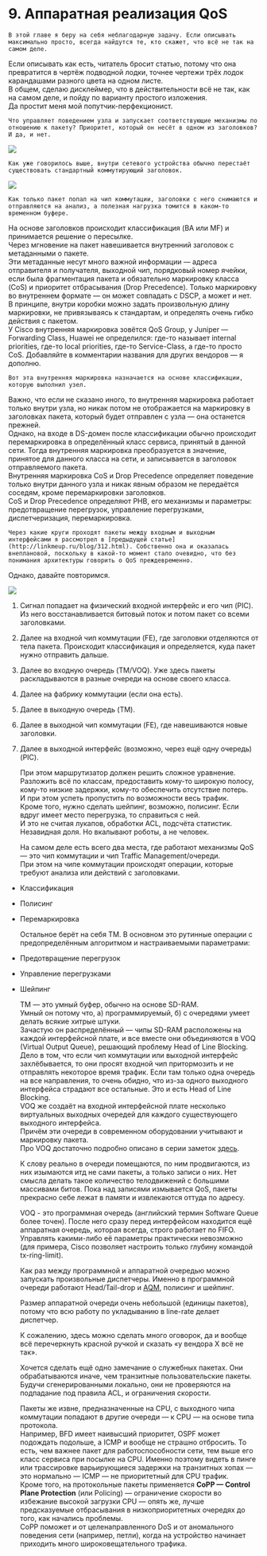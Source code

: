# 9. Аппаратная реализация QoS

    В этой главе я беру на себя неблагодарную задачу. Если описывать максимально просто, всегда найдутся те, кто скажет, что всё не так на самом деле.  
Если описывать как есть, читатель бросит статью, потому что она превратится в чертёж подводной лодки, точнее чертежи трёх лодок карандашами разного цвета на одном листе.  
В общем, сделаю дисклеймер, что в действительности всё не так, как на самом деле, и пойду по варианту простого изложения.  
Да простит меня мой попутчик-перфекционист.  
  
    Что управляет поведением узла и запускает соответствующие механизмы по отношению к пакету? Приоритет, который он несёт в одном из заголовков? И да, и нет. 

![](../.gitbook/assets/image%20%2877%29.png)

    Как уже говорилось выше, внутри сетевого устройства обычно перестаёт существовать стандартный коммутирующий заголовок.

![](../.gitbook/assets/image%20%28153%29.png)

    Как только пакет попал на чип коммутации, заголовки с него снимаются и отправляются на анализ, а полезная нагрузка томится в каком-то временном буфере.  
На основе заголовков происходит классификация \(BA или MF\) и принимается решение о пересылке.  
Через мгновение на пакет навешивается внутренний заголовок с метаданными о пакете.  
Эти метаданные несут много важной информации — адреса отправителя и получателя, выходной чип, порядковый номер ячейки, если была фрагментация пакета и обязательно маркировку класса \(CoS\) и приоритет отбрасывания \(Drop Precedence\). Только маркировку во внутреннем формате — он может совпадать с DSCP, а может и нет.  
В принципе, внутри коробки можно задать произвольную длину маркировки, не привязываясь к стандартам, и определять очень гибко действия с пакетом.  
У Cisco внутренняя маркировка зовётся QoS Group, у Juniper — Forwarding Class, Huawei не определился: где-то называет internal priorities, где-то local priorities, где-то Service-Class, а где-то просто CoS. Добавляйте в комментарии названия для других вендоров — я дополню.  
  
    Вот эта внутренняя маркировка назначается на основе классификации, которую выполнил узел.   
Важно, что если не сказано иного, то внутренняя маркировка работает только внутри узла, но никак потом не отображается на маркировку в заголовках пакета, который будет отправлен с узла — она останется прежней.   
Однако, на входе в DS-домен после классификации обычно происходит перемаркировка в определённый класс сервиса, принятый в данной сети. Тогда внутренняя маркировка преобразуется в значение, принятое для данного класса на сети, и записывается в заголовок отправляемого пакета.   
Внутренняя маркировка CoS и Drop Precedence определяет поведение только внутри данного узла и никак явным образом не передаётся соседям, кроме перемаркировки заголовков.   
CoS и Drop Precedence определяют PHB, его механизмы и параметры: предотвращение перегрузок, управление перегрузками, диспетчеризация, перемаркировка.  


    Через какие круги проходят пакеты между входным и выходным интерфейсами я рассмотрел в [предыдущей статье](http://linkmeup.ru/blog/312.html). Собственно она и оказалась внеплановой, поскольку в какой-то момент стало очевидно, что без понимания архитектуры говорить о QoS преждевременно.  
Однако, давайте повторимся.

![](../.gitbook/assets/image%20%2851%29.png)

1. Сигнал попадает на физический входной интерфейс и его чип \(PIC\). Из него восстанавливается битовый поток и потом пакет со всеми заголовками.
2. Далее на входной чип коммутации \(FE\), где заголовки отделяются от тела пакета. Происходит классификация и определяется, куда пакет нужно отправить дальше.
3. Далее во входную очередь \(TM/VOQ\). Уже здесь пакеты раскладываются в разные очереди на основе своего класса.
4. Далее на фабрику коммутации \(если она есть\).
5. Далее в выходную очередь \(TM\).
6. Далее в выходной чип коммутации \(FE\), где навешиваются новые заголовки.
7. Далее в выходной интерфейс \(возможно, через ещё одну очередь\) \(PIC\).

    При этом маршрутизатор должен решить сложное уравнение.  
Разложить всё по классам, предоставить кому-то широкую полосу, кому-то низкие задержки, кому-то обеспечить отсутствие потерь.   
И при этом успеть пропустить по возможности весь трафик.  
Кроме того, нужно сделать шейпинг, возможно, полисинг. Если вдруг имеет место перегрузка, то справиться с ней.  
И это не считая лукапов, обработки ACL, подсчёта статистик.  
Незавидная доля. Но вкалывают роботы, а не человек.  
  
    На самом деле есть всего два места, где работают механизмы QoS — это чип коммутации и чип Traffic Management/очереди.  
При этом на чипе коммутации происходят операции, которые требуют анализа или действий с заголовками.

* Классификация
* Полисинг
* Перемаркировка

    Остальное берёт на себя TM. В основном это рутинные операции с предопределённым алгоритмом и настраиваемыми параметрами:

* Предотвращение перегрузок
* Управление перегрузками
* Шейпинг

    TM — это умный буфер, обычно на основе SD-RAM.   
Умный он потому что, а\) программируемый, б\) с очередями умеет делать всякие хитрые штуки.  
Зачастую он распределённый — чипы SD-RAM расположены на каждой интерфейсной плате, и все вместе они объединяются в VOQ \(Virtual Output Queue\), решающий проблему Head of Line Blocking.  
Дело в том, что если чип коммутации или выходной интерфейс захлёбывается, то они просят входной чип притормозить и не отправлять некоторое время трафик. Если там только одна очередь на все направления, то очень обидно, что из-за одного выходного интерфейса страдают все остальные. Это и есть Head of Line Blocking.  
VOQ же создаёт на входной интерфейсной плате несколько виртуальных выходных очередей для каждого существующего выходного интерфейса.  
Причём эти очереди в современном оборудовании учитывают и маркировку пакета.  
Про VOQ достаточно подробно описано в серии заметок [здесь](https://forums.juniper.net/t5/forums/recentpostspage/post-type/message/category-id/Blogs/user-id/101479).  
  
    К слову реально в очереди помещаются, по ним продвигаются, из них изымаются итд не сами пакеты, а только записи о них. Нет смысла делать такое количество телодвижений с большими массивами битов. Пока над записями измывается QoS, пакеты прекрасно себе лежат в памяти и извлекаются оттуда по адресу.  


    VOQ - это программная очередь \(английский термин Software Queue более точен\). После него сразу перед интерфейсом находится ещё аппаратная очередь, которая всегда, строго работает по FIFO. Управлять какими-либо её параметры практически невозможно \(для примера, Cisco позволяет настроить только глубину командой tx-ring-limit\).

    Как раз между программной и аппаратной очередью можно запускать произвольные диспетчеры. Именно в программной очереди работают Head/Tail-drop и [AQM](6.-predotvrashenie-peregruzok-congestion-avoidance/red-random-early-detection.md), полисинг и шейпинг.

    Размер аппаратной очереди очень небольшой \(единицы пакетов\), потому что всю работу по укладыванию в line-rate делает диспетчер.

    К сожалению, здесь можно сделать много оговорок, да и вообще всё перечеркнуть красной ручкой и сказать «у вендора Х всё не так».  


    Хочется сделать ещё одно замечание о служебных пакетах. Они обрабатываются иначе, чем транзитные пользовательские пакеты.   
Будучи сгенерированными локально, они не проверяются на подпадание под правила ACL, и ограничения скорости.   
  
    Пакеты же извне, предназначенные на CPU, с выходного чипа коммутации попадают в другие очереди — к CPU — на основе типа протокола.  
Например, BFD имеет наивысший приоритет, OSPF может подождать подольше, а ICMP и вообще не страшно отбросить. То есть, чем важнее пакет для работоспособности сети, тем выше его класс сервиса при посылке на CPU. Именно поэтому видеть в пинге или трассировке варьирующиеся задержки на транзитных хопах — это нормально — ICMP — не приоритетный для CPU трафик.  
Кроме того, на протокольные пакеты применяется **CoPP — Control Plane Protection** \(или Policing\) — ограничение скорости во избежание высокой загрузки CPU — опять же, лучше предсказуемые отбрасывания в низкоприоритетных очередях до того, как начались проблемы.  
CoPP поможет и от целенаправленного DoS и от аномального поведения сети \(например, петли\), когда на устройство начинает приходить много широковещательного трафика.   
  



